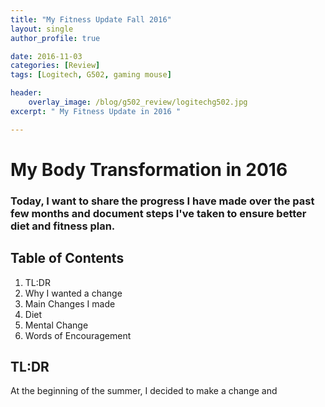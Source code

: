 ```yaml
---
title: "My Fitness Update Fall 2016"
layout: single
author_profile: true

date: 2016-11-03
categories: [Review]
tags: [Logitech, G502, gaming mouse]

header:
    overlay_image: /blog/g502_review/logitechg502.jpg
excerpt: " My Fitness Update in 2016 " 

---
```


# My Body Transformation in 2016 

### Today, I want to share the progress I have made over the past few months and document steps I've taken to ensure better diet and fitness plan. 

## Table of Contents 

1. TL:DR 
2. Why I wanted a change 
3. Main Changes I made 
4. Diet 
5. Mental Change 
6. Words of Encouragement 

## TL:DR

At the beginning of the summer, I decided to make a change and 